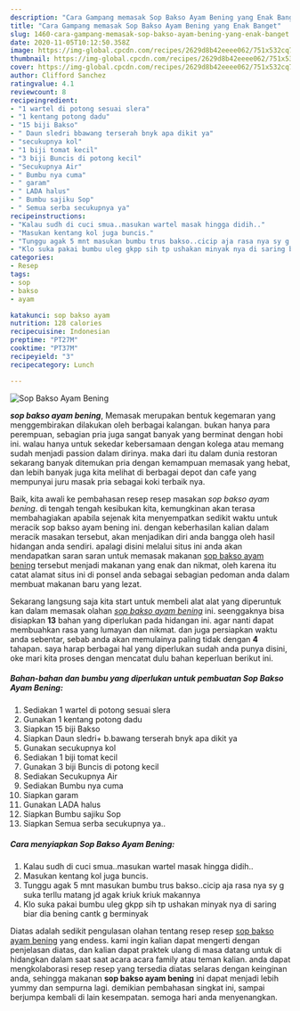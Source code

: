 ```yaml
---
description: "Cara Gampang memasak Sop Bakso Ayam Bening yang Enak Banget"
title: "Cara Gampang memasak Sop Bakso Ayam Bening yang Enak Banget"
slug: 1460-cara-gampang-memasak-sop-bakso-ayam-bening-yang-enak-banget
date: 2020-11-05T10:12:50.358Z
image: https://img-global.cpcdn.com/recipes/2629d8b42eeee062/751x532cq70/sop-bakso-ayam-bening-foto-resep-utama.jpg
thumbnail: https://img-global.cpcdn.com/recipes/2629d8b42eeee062/751x532cq70/sop-bakso-ayam-bening-foto-resep-utama.jpg
cover: https://img-global.cpcdn.com/recipes/2629d8b42eeee062/751x532cq70/sop-bakso-ayam-bening-foto-resep-utama.jpg
author: Clifford Sanchez
ratingvalue: 4.1
reviewcount: 8
recipeingredient:
- "1 wartel di potong sesuai slera"
- "1 kentang potong dadu"
- "15 biji Bakso"
- " Daun sledri bbawang terserah bnyk apa dikit ya"
- "secukupnya kol"
- "1 biji tomat kecil"
- "3 biji Buncis di potong kecil"
- "Secukupnya Air"
- " Bumbu nya cuma"
- " garam"
- " LADA halus"
- " Bumbu sajiku Sop"
- " Semua serba secukupnya ya"
recipeinstructions:
- "Kalau sudh di cuci smua..masukan wartel masak hingga didih.."
- "Masukan kentang kol juga buncis."
- "Tunggu agak 5 mnt masukan bumbu trus bakso..cicip aja rasa nya sy g suka terllu matang jd agak kriuk kriuk makannya"
- "Klo suka pakai bumbu uleg gkpp sih tp ushakan minyak nya di saring biar dia bening cantk g berminyak"
categories:
- Resep
tags:
- sop
- bakso
- ayam

katakunci: sop bakso ayam 
nutrition: 128 calories
recipecuisine: Indonesian
preptime: "PT27M"
cooktime: "PT37M"
recipeyield: "3"
recipecategory: Lunch

---
```



![Sop Bakso Ayam Bening](https://img-global.cpcdn.com/recipes/2629d8b42eeee062/751x532cq70/sop-bakso-ayam-bening-foto-resep-utama.jpg)

<b><i>sop bakso ayam bening</i></b>, Memasak merupakan bentuk kegemaran yang menggembirakan dilakukan oleh berbagai kalangan. bukan hanya para perempuan, sebagian pria juga sangat banyak yang berminat dengan hobi ini. walau hanya untuk sekedar kebersamaan dengan kolega atau memang sudah menjadi passion dalam dirinya. maka dari itu dalam dunia restoran sekarang banyak ditemukan pria dengan kemampuan memasak yang hebat, dan lebih banyak juga kita melihat di berbagai depot dan cafe yang mempunyai juru masak pria sebagai koki terbaik nya.



Baik, kita awali ke pembahasan resep resep masakan <i>sop bakso ayam bening</i>. di tengah tengah kesibukan kita, kemungkinan akan terasa membahagiakan apabila sejenak kita menyempatkan sedikit waktu untuk meracik sop bakso ayam bening ini. dengan keberhasilan kalian dalam meracik masakan tersebut, akan menjadikan diri anda bangga oleh hasil hidangan anda sendiri. apalagi disini melalui situs ini anda akan mendapatkan saran saran untuk memasak makanan <u>sop bakso ayam bening</u> tersebut menjadi makanan yang enak dan nikmat, oleh karena itu catat alamat situs ini di ponsel anda sebagai sebagian pedoman anda dalam membuat makanan baru yang lezat.


Sekarang langsung saja kita start untuk membeli alat alat yang diperuntuk kan dalam memasak olahan <u><i>sop bakso ayam bening</i></u> ini. seenggaknya bisa disiapkan <b>13</b> bahan yang diperlukan pada hidangan ini. agar nanti dapat membuahkan rasa yang lumayan dan nikmat. dan juga persiapkan waktu anda sebentar, sebab anda akan memulainya paling tidak dengan <b>4</b> tahapan. saya harap berbagai hal yang diperlukan sudah anda punya disini, oke mari kita proses dengan mencatat dulu bahan keperluan berikut ini.

<!--inarticleads1-->

##### Bahan-bahan dan bumbu yang diperlukan untuk pembuatan Sop Bakso Ayam Bening:

1. Sediakan 1 wartel di potong sesuai slera
1. Gunakan 1 kentang potong dadu
1. Siapkan 15 biji Bakso
1. Siapkan  Daun sledri+ b.bawang terserah bnyk apa dikit ya
1. Gunakan secukupnya kol
1. Sediakan 1 biji tomat kecil
1. Gunakan 3 biji Buncis di potong kecil
1. Sediakan Secukupnya Air
1. Sediakan  Bumbu nya cuma
1. Siapkan  garam
1. Gunakan  LADA halus
1. Siapkan  Bumbu sajiku Sop
1. Siapkan  Semua serba secukupnya ya..




<!--inarticleads2-->

##### Cara menyiapkan Sop Bakso Ayam Bening:

1. Kalau sudh di cuci smua..masukan wartel masak hingga didih..
1. Masukan kentang kol juga buncis.
1. Tunggu agak 5 mnt masukan bumbu trus bakso..cicip aja rasa nya sy g suka terllu matang jd agak kriuk kriuk makannya
1. Klo suka pakai bumbu uleg gkpp sih tp ushakan minyak nya di saring biar dia bening cantk g berminyak




Diatas adalah sedikit pengulasan olahan tentang resep resep <u>sop bakso ayam bening</u> yang endess. kami ingin kalian dapat mengerti dengan penjelasan diatas, dan kalian dapat praktek ulang di masa datang untuk di hidangkan dalam saat saat acara acara family atau teman kalian. anda dapat mengkolaborasi resep resep yang tersedia diatas selaras dengan keinginan anda, sehingga makanan <b>sop bakso ayam bening</b> ini dapat menjadi lebih yummy dan sempurna lagi. demikian pembahasan singkat ini, sampai berjumpa kembali di lain kesempatan. semoga hari anda menyenangkan.
